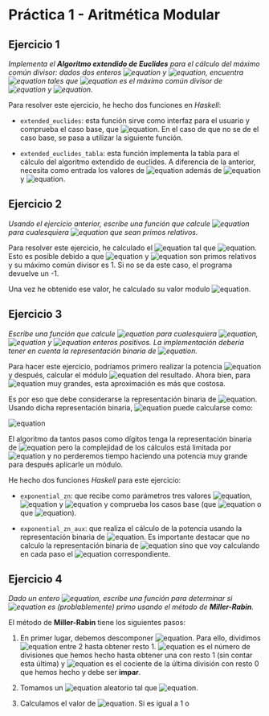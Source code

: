 # Práctica 1 - Aritmética Modular

## Ejercicio 1

_Implementa el **Algoritmo extendido de Euclides** para el cálculo del máximo común divisor: dados dos enteros
![equation](http://mathurl.com/25elof5.png) y ![equation](http://mathurl.com/25js5ug.png), encuentra ![equation](http://mathurl.com/h8ppwby.png) tales que ![equation](http://mathurl.com/gtyjyot.png) es el máximo común divisor de ![equation](http://mathurl.com/25elof5.png) y ![equation](http://mathurl.com/25js5ug.png)._

Para resolver este ejercicio, he hecho dos funciones en _Haskell_: 

- `extended_euclides`: esta función sirve como interfaz para el usuario y comprueba el caso base, que ![equation](http://mathurl.com/zoohk97.png). En el caso de que no se de el caso base, se pasa a utilizar la siguiente función.

- `extended_euclides_tabla`: esta función implementa la tabla para el cálculo del algoritmo extendido de euclides. A diferencia de la anterior, necesita como entrada los valores de ![equation](http://mathurl.com/glwyhq6.png) además de ![equation](http://mathurl.com/25elof5.png) y ![equation](http://mathurl.com/25js5ug.png).

## Ejercicio 2

_Usando el ejercicio anterior, escribe una función que calcule ![equation](http://mathurl.com/hhcnwnr.png) para cualesquiera ![equation](http://mathurl.com/jku6bzf.png) que sean primos relativos._

Para resolver este ejercicio, he calculado el ![equation](http://mathurl.com/26qs3uq.png) tal que ![equation](http://mathurl.com/gtyjyot.png). Esto es posible debido a que ![equation](http://mathurl.com/25elof5.png) y ![equation](http://mathurl.com/25js5ug.png) son primos relativos y su máximo común divisor es 1. Si no se da este caso, el programa devuelve un -1.

Una vez he obtenido ese valor, he calculado su valor modulo ![equation](http://mathurl.com/25js5ug.png). 


## Ejercicio 3

_Escribe una función que calcule ![equation](http://mathurl.com/hyy3kpk.png) para cualesquiera ![equation](http://mathurl.com/25elof5.png), ![equation](http://mathurl.com/25js5ug.png) y ![equation](http://mathurl.com/2wdwb4o.png) enteros positivos. La implementación debería tener en cuenta la representación binaria de ![equation](http://mathurl.com/25js5ug.png)._

Para hacer este ejercicio, podríamos primero realizar la potencia ![equation](http://mathurl.com/27tvygk.png) y después, calcular el módulo ![equation](http://mathurl.com/2wdwb4o.png) del resultado. Ahora bien, para ![equation](http://mathurl.com/27tvygk.png) muy grandes, esta aproximación es más que costosa.

Es por eso que debe considerarse la representación binaria de ![equation](http://mathurl.com/zbqqxv7.png). Usando dicha representación binaria, ![equation](http://mathurl.com/27tvygk.png) puede calcularse como:

![equation](http://mathurl.com/znlr2gc.png)

El algoritmo da tantos pasos como dígitos tenga la representación binaria de ![equation](http://mathurl.com/25js5ug.png) pero la complejidad de los cálculos está limitada por ![equation](http://mathurl.com/2wdwb4o.png) y no perderemos tiempo haciendo una potencia muy grande para después aplicarle un módulo.

He hecho dos funciones _Haskell_ para este ejercicio:

* `exponential_zn`: que recibe como parámetros tres valores ![equation](http://mathurl.com/25elof5.png), ![equation](http://mathurl.com/25js5ug.png) y ![equation](http://mathurl.com/2wdwb4o.png) y comprueba los casos base (que ![equation](http://mathurl.com/zoohk97.png) o que ![equation](http://mathurl.com/gven6k9.png)).

* `exponential_zn_aux`: que realiza el cálculo de la potencia usando la representación binaria de ![equation](http://mathurl.com/25js5ug.png). Es importante destacar que no calculo la representación binaria de ![equation](http://mathurl.com/25js5ug.png) sino que voy calculando en cada paso el ![equation](http://mathurl.com/39x8zcn.png) correspondiente.

## Ejercicio 4

_Dado un entero ![equation](http://mathurl.com/3xbx475.png), escribe una función para determinar si ![equation](http://mathurl.com/3xbx475.png) es (problablemente) primo usando el método de **Miller-Rabin**._

El método de __Miller-Rabin__ tiene los siguientes pasos:

1. En primer lugar, debemos descomponer ![equation](http://mathurl.com/h85ahjb.png). Para ello, dividimos ![equation](http://mathurl.com/hm7h2e8.png) entre 2 hasta obtener resto 1. ![equation](http://mathurl.com/26qs3uq.png) es el número de divisiones que hemos hecho hasta obtener una con resto 1 (sin contar esta última) y ![equation](http://mathurl.com/yemlmqa.png) es el cociente de la última división con resto 0 que hemos hecho y debe ser __impar__.

2. Tomamos un ![equation](http://mathurl.com/25elof5.png) aleatorio tal que ![equation](http://mathurl.com/hm7zezn.png).

3. Calculamos el valor de ![equation](http://mathurl.com/jrraqse.png). Si es igual a 1 o  
